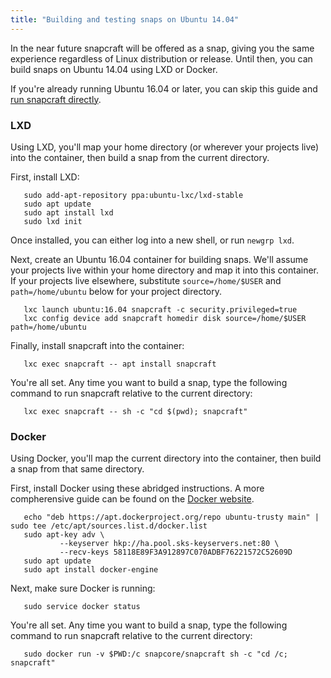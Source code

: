 ```yaml
---
title: "Building and testing snaps on Ubuntu 14.04"
---
```



In the near future snapcraft will be offered as a snap, giving you the same experience regardless of Linux distribution or release. Until then, you can build snaps on Ubuntu 14.04 using LXD or Docker.

If you're already running Ubuntu 16.04 or later, you can skip this guide and [run snapcraft directly](/docs/build-snaps/your-first-snap).

### LXD

Using LXD, you'll map your home directory (or wherever your projects live) into the container, then build a snap from the current directory.

First, install LXD:

       sudo add-apt-repository ppa:ubuntu-lxc/lxd-stable
       sudo apt update
       sudo apt install lxd
       sudo lxd init

Once installed, you can either log into a new shell, or run `newgrp lxd`.

Next, create an Ubuntu 16.04 container for building snaps. We'll assume your projects live within your home directory and map it into this container. If your projects live elsewhere, substitute `source=/home/$USER` and `path=/home/ubuntu` below for your project directory.

       lxc launch ubuntu:16.04 snapcraft -c security.privileged=true
       lxc config device add snapcraft homedir disk source=/home/$USER path=/home/ubuntu

Finally, install snapcraft into the container:

       lxc exec snapcraft -- apt install snapcraft

You're all set. Any time you want to build a snap, type the following command to run snapcraft relative to the current directory:

       lxc exec snapcraft -- sh -c "cd $(pwd); snapcraft"

### Docker

Using Docker, you'll map the current directory into the container, then build a snap from that same directory.

First, install Docker using these abridged instructions. A more compherensive guide can be found on the [Docker website](https://docs.docker.com/engine/installation/linux/ubuntulinux/).

       echo "deb https://apt.dockerproject.org/repo ubuntu-trusty main" | sudo tee /etc/apt/sources.list.d/docker.list
       sudo apt-key adv \
               --keyserver hkp://ha.pool.sks-keyservers.net:80 \
               --recv-keys 58118E89F3A912897C070ADBF76221572C52609D
       sudo apt update
       sudo apt install docker-engine

Next, make sure Docker is running:

       sudo service docker status

You're all set. Any time you want to build a snap, type the following command to run snapcraft relative to the current directory:

       sudo docker run -v $PWD:/c snapcore/snapcraft sh -c "cd /c; snapcraft"
